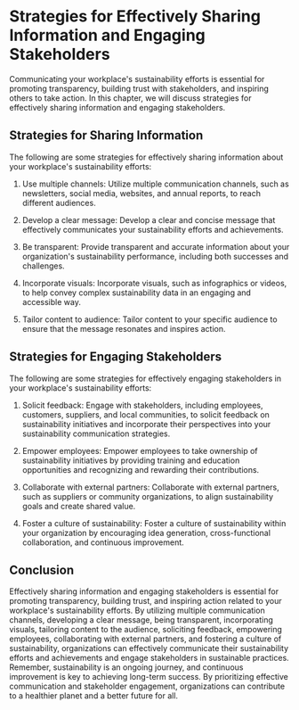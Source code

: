 Strategies for Effectively Sharing Information and Engaging Stakeholders
==========================================================================================================================================

Communicating your workplace's sustainability efforts is essential for promoting transparency, building trust with stakeholders, and inspiring others to take action. In this chapter, we will discuss strategies for effectively sharing information and engaging stakeholders.

Strategies for Sharing Information
----------------------------------

The following are some strategies for effectively sharing information about your workplace's sustainability efforts:

1. Use multiple channels: Utilize multiple communication channels, such as newsletters, social media, websites, and annual reports, to reach different audiences.

2. Develop a clear message: Develop a clear and concise message that effectively communicates your sustainability efforts and achievements.

3. Be transparent: Provide transparent and accurate information about your organization's sustainability performance, including both successes and challenges.

4. Incorporate visuals: Incorporate visuals, such as infographics or videos, to help convey complex sustainability data in an engaging and accessible way.

5. Tailor content to audience: Tailor content to your specific audience to ensure that the message resonates and inspires action.

Strategies for Engaging Stakeholders
------------------------------------

The following are some strategies for effectively engaging stakeholders in your workplace's sustainability efforts:

1. Solicit feedback: Engage with stakeholders, including employees, customers, suppliers, and local communities, to solicit feedback on sustainability initiatives and incorporate their perspectives into your sustainability communication strategies.

2. Empower employees: Empower employees to take ownership of sustainability initiatives by providing training and education opportunities and recognizing and rewarding their contributions.

3. Collaborate with external partners: Collaborate with external partners, such as suppliers or community organizations, to align sustainability goals and create shared value.

4. Foster a culture of sustainability: Foster a culture of sustainability within your organization by encouraging idea generation, cross-functional collaboration, and continuous improvement.

Conclusion
----------

Effectively sharing information and engaging stakeholders is essential for promoting transparency, building trust, and inspiring action related to your workplace's sustainability efforts. By utilizing multiple communication channels, developing a clear message, being transparent, incorporating visuals, tailoring content to the audience, soliciting feedback, empowering employees, collaborating with external partners, and fostering a culture of sustainability, organizations can effectively communicate their sustainability efforts and achievements and engage stakeholders in sustainable practices. Remember, sustainability is an ongoing journey, and continuous improvement is key to achieving long-term success. By prioritizing effective communication and stakeholder engagement, organizations can contribute to a healthier planet and a better future for all.
